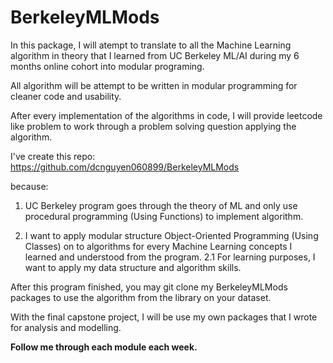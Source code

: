 # BerkeleyMLMods

In this package, I will atempt to translate to all the Machine Learning algorithm in theory that I learned from UC Berkeley ML/AI during my 6 months online cohort into modular programing.

All algorithm will be attempt to be written in modular programming for cleaner code and usability.

After every implementation of the algorithms in code, I will provide leetcode like problem to work through a problem solving question applying the algorithm.

I've create this repo:
https://github.com/dcnguyen060899/BerkeleyMLMods

because:
1. UC Berkeley program goes through the theory of ML and only use procedural programming (Using Functions) to implement algorithm.

2. I want to apply modular structure Object-Oriented Programming (Using Classes) on to algorithms for every Machine Learning concepts I learned and understood from the program.
  2.1 For learning purposes, I want to apply my data structure and algorithm skills.

After this program finished, you may git clone my BerkeleyMLMods packages to use the algorithm from the library on your dataset.

With the final capstone project, I will be use my own packages that I wrote for analysis and modelling.

**Follow me through each module each week.**
